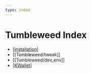 ```yaml
---
type: index
---
```


# Tumbleweed Index

- [[installation]]
- [[Tumbleweed/tweak]]
- [[Tumbleweed/dev_env]]
- [[KWallet]]

[//begin]: # "Autogenerated link references for markdown compatibility"
[installation]: installation.md "Install openSUSE Tumbleweed (20230128) on ThinkPad P1 Gen2"
[tweak]: tweak.md "Tweak openSUSE Tumbleweed on ThinkPad P1 Gen2"
[dev_env]: dev_env.md "Development Environment"
[KWallet]: KWallet.md "KWallet"
[//end]: # "Autogenerated link references"
